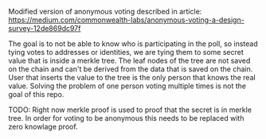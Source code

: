 Modified version of anonymous voting described in article:
https://medium.com/commonwealth-labs/anonymous-voting-a-design-survey-12de869dc97f

The goal is to not be able to know who is participating in the poll, so instead tying votes to addresses or identities,
we are tying them to some secret value that is inside a merkle tree. The leaf nodes of the tree are not saved on the chain
and can't be derived from the data that is saved on the chain. User that inserts the value to the tree is the only person
that knows the real value.
Solving the problem of one person voting multiple times is not the goal of this repo.

TODO: Right now merkle proof is used to proof that the secret is in merkle tree. In order for voting to be anonymous this needs to be replaced with zero knowlage proof.
